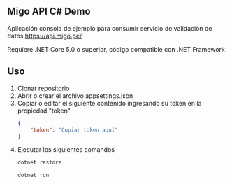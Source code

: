 ## Migo API C# Demo
Aplicación consola de ejemplo para consumir servicio de validación de datos https://api.migo.pe/

Requiere .NET Core 5.0 o superior, código compatible con .NET Framework

## Uso

<ol>
<li>Clonar repositorio</li>

<li>Abrir o crear el archivo appsettings.json </li>

<li>Copiar o editar el siguiente contenido ingresando su token en la propiedad "token"</li>
    
```json
{
    "token": "Copiar token aquí"
}
```

<li>Ejecutar los siguientes comandos</li>
    
```bash
dotnet restore
```

```bash
dotnet run
```
</ol>
